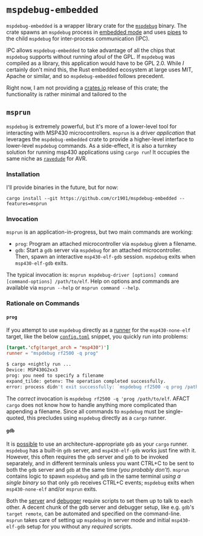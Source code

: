 # `mspdebug-embedded`

`mspdebug-embedded` is a wrapper library crate for the [`mspdebug`](https://github.com/dlbeer/mspdebug)
binary. The crate spawns an `mspdebug` process in [embedded mode](https://github.com/dlbeer/mspdebug/blob/master/EmbeddedMode.txt)
and uses [pipes](https://doc.rust-lang.org/std/process/struct.Stdio.html#method.piped)
to the child `mspdebug` for inter-process communication (IPC).

IPC allows `mspdebug-embedded` to take advantage of all the chips that `mspdebug`
supports without running afoul of the GPL. If `mspdebug` was compiled as a
library, this application would have to be GPL 2.0. While _I_ certainly don't
mind this, the Rust embedded ecosystem at large uses MIT, Apache or similar, and so
`mspdebug-embedded` follows precedent.

Right now, I am not providing a [crates.io](https://crates.io/) release of this
crate; the functionality is rather minimal and tailored to the

## `msprun`

`mspdebug` is extremely powerful, but it's more of a lower-level tool for
interacting with MSP430 microcontrollers. `msprun` is a driver _application_ 
that leverages the `mspdebug-embedded` crate to provide a higher-level interface
to lower-level `mspdebug` commands. As a side-effect, it is also a turnkey solution for
running msp430 applications using `cargo run`!  It occupies the same niche as
[`ravedude`](https://github.com/Rahix/avr-hal/tree/main/ravedude) for AVR.

### Installation

I'll provide binaries in the future, but for now:

```
cargo install --git https://github.com/cr1901/mspdebug-embedded --features=msprun
```

### Invocation

`msprun` is an application-in-progress, but two main commands are working:
* `prog`: Program an attached microcontroller via `mspdebug` given a filename.
* `gdb`: Start a `gdb` server via `mspdebug` for an attached microcontroller.
  Then, spawn an interactive `msp430-elf-gdb` session. `mspdebug` exits when
  `msp430-elf-gdb` exits.

The typical invocation is: `msprun mspdebug-driver [options] command [command-options] /path/to/elf`.
Help on options and commands are available via `msprun --help` or `msprun command --help`.

### Rationale on Commands

#### `prog`

If you attempt to use `mspdebug` directly as a [runner](https://doc.rust-lang.org/cargo/reference/config.html#targettriplerunner)
for the `msp430-none-elf` target, like the below [`config.toml`](https://doc.rust-lang.org/cargo/reference/config.html)
snippet, you quickly run into problems:

```toml
[target.'cfg(target_arch = "msp430")']
runner = "mspdebug rf2500 -q prog"
```

```sh
$ cargo +nightly run ...
Device: MSP430G2xx3
prog: you need to specify a filename
expand_tilde: getenv: The operation completed successfully.
error: process didn't exit successfully: `mspdebug rf2500 -q prog /path/to/elf` (exit code: 0xffffffff)
```

The _correct_ invocation is `mspdebug rf2500 -q 'prog /path/to/elf`. AFACT
`cargo` does not know how to handle anything more complicated than appending a
filename. Since all commands to `mspdebug` must be single-quoted, this
precludes using `mspdebug` directly as a `cargo` runner.

#### `gdb`

It is [possible](https://github.com/rust-embedded/cortex-m-quickstart/blob/master/.cargo/config.toml#L1)
to use an architecture-appropriate `gdb` as your `cargo` runner. `mspdebug`
has a built-in `gdb` server, and `msp430-elf-gdb` works just fine with it.
However, this often requires the `gdb` server and `gdb` to be invoked
separately, and in different terminals unless you want CTRL+C to be sent to
both the `gdb` server and `gdb` at the same time (_you probably don't_).
`msprun` contains logic to spawn `mspdebug` and `gdb` in the same terminal
_using a single binary_ so that only `gdb` receives CTRL+C events; `mspdebug`
exits when `msp430-none-elf` and/or `msprun` exits.

Both the [server](https://github.com/rust-embedded/cortex-m-quickstart/blob/master/openocd.cfg)
and [debugger](https://github.com/rust-embedded/cortex-m-quickstart/blob/master/openocd.gdb)
require scripts to set them up to talk to each other. A decent chunk of the gdb server and debugger setup, like e.g. `gdb`'s `target remote`, can be automated and specified on the command-line. `msprun` takes
care of setting up `mspdebug` in server mode and initial `msp430-elf-gdb` setup
for you without any _required_ scripts.
